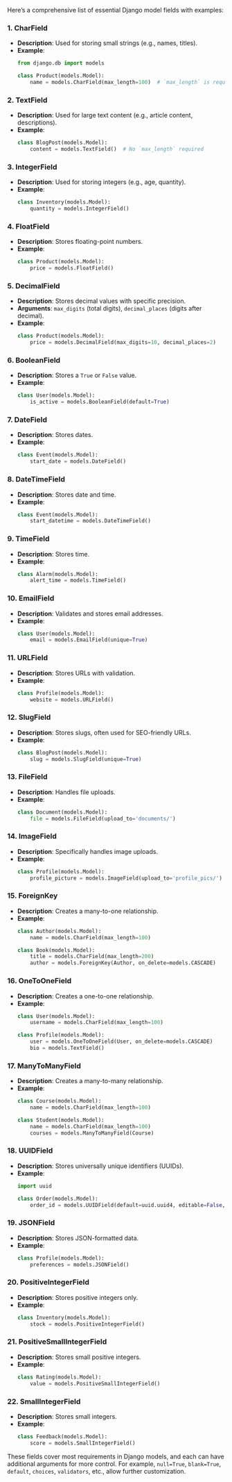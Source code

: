 
Here’s a comprehensive list of essential Django model fields with examples:

### 1. **CharField**
   - **Description**: Used for storing small strings (e.g., names, titles).
   - **Example**:
     ```python
     from django.db import models

     class Product(models.Model):
         name = models.CharField(max_length=100)  # `max_length` is required
     ```

### 2. **TextField**
   - **Description**: Used for large text content (e.g., article content, descriptions).
   - **Example**:
     ```python
     class BlogPost(models.Model):
         content = models.TextField()  # No `max_length` required
     ```

### 3. **IntegerField**
   - **Description**: Used for storing integers (e.g., age, quantity).
   - **Example**:
     ```python
     class Inventory(models.Model):
         quantity = models.IntegerField()
     ```

### 4. **FloatField**
   - **Description**: Stores floating-point numbers.
   - **Example**:
     ```python
     class Product(models.Model):
         price = models.FloatField()
     ```

### 5. **DecimalField**
   - **Description**: Stores decimal values with specific precision.
   - **Arguments**: `max_digits` (total digits), `decimal_places` (digits after decimal).
   - **Example**:
     ```python
     class Product(models.Model):
         price = models.DecimalField(max_digits=10, decimal_places=2)
     ```

### 6. **BooleanField**
   - **Description**: Stores a `True` or `False` value.
   - **Example**:
     ```python
     class User(models.Model):
         is_active = models.BooleanField(default=True)
     ```

### 7. **DateField**
   - **Description**: Stores dates.
   - **Example**:
     ```python
     class Event(models.Model):
         start_date = models.DateField()
     ```

### 8. **DateTimeField**
   - **Description**: Stores date and time.
   - **Example**:
     ```python
     class Event(models.Model):
         start_datetime = models.DateTimeField()
     ```

### 9. **TimeField**
   - **Description**: Stores time.
   - **Example**:
     ```python
     class Alarm(models.Model):
         alert_time = models.TimeField()
     ```

### 10. **EmailField**
   - **Description**: Validates and stores email addresses.
   - **Example**:
     ```python
     class User(models.Model):
         email = models.EmailField(unique=True)
     ```

### 11. **URLField**
   - **Description**: Stores URLs with validation.
   - **Example**:
     ```python
     class Profile(models.Model):
         website = models.URLField()
     ```

### 12. **SlugField**
   - **Description**: Stores slugs, often used for SEO-friendly URLs.
   - **Example**:
     ```python
     class BlogPost(models.Model):
         slug = models.SlugField(unique=True)
     ```

### 13. **FileField**
   - **Description**: Handles file uploads.
   - **Example**:
     ```python
     class Document(models.Model):
         file = models.FileField(upload_to='documents/')
     ```

### 14. **ImageField**
   - **Description**: Specifically handles image uploads.
   - **Example**:
     ```python
     class Profile(models.Model):
         profile_picture = models.ImageField(upload_to='profile_pics/')
     ```

### 15. **ForeignKey**
   - **Description**: Creates a many-to-one relationship.
   - **Example**:
     ```python
     class Author(models.Model):
         name = models.CharField(max_length=100)

     class Book(models.Model):
         title = models.CharField(max_length=200)
         author = models.ForeignKey(Author, on_delete=models.CASCADE)
     ```

### 16. **OneToOneField**
   - **Description**: Creates a one-to-one relationship.
   - **Example**:
     ```python
     class User(models.Model):
         username = models.CharField(max_length=100)

     class Profile(models.Model):
         user = models.OneToOneField(User, on_delete=models.CASCADE)
         bio = models.TextField()
     ```

### 17. **ManyToManyField**
   - **Description**: Creates a many-to-many relationship.
   - **Example**:
     ```python
     class Course(models.Model):
         name = models.CharField(max_length=100)

     class Student(models.Model):
         name = models.CharField(max_length=100)
         courses = models.ManyToManyField(Course)
     ```

### 18. **UUIDField**
   - **Description**: Stores universally unique identifiers (UUIDs).
   - **Example**:
     ```python
     import uuid

     class Order(models.Model):
         order_id = models.UUIDField(default=uuid.uuid4, editable=False, unique=True)
     ```

### 19. **JSONField**
   - **Description**: Stores JSON-formatted data.
   - **Example**:
     ```python
     class Profile(models.Model):
         preferences = models.JSONField()
     ```

### 20. **PositiveIntegerField**
   - **Description**: Stores positive integers only.
   - **Example**:
     ```python
     class Inventory(models.Model):
         stock = models.PositiveIntegerField()
     ```

### 21. **PositiveSmallIntegerField**
   - **Description**: Stores small positive integers.
   - **Example**:
     ```python
     class Rating(models.Model):
         value = models.PositiveSmallIntegerField()
     ```

### 22. **SmallIntegerField**
   - **Description**: Stores small integers.
   - **Example**:
     ```python
     class Feedback(models.Model):
         score = models.SmallIntegerField()
     ```

These fields cover most requirements in Django models, and each can have additional arguments for more control. For example, `null=True`, `blank=True`, `default`, `choices`, `validators`, etc., allow further customization.